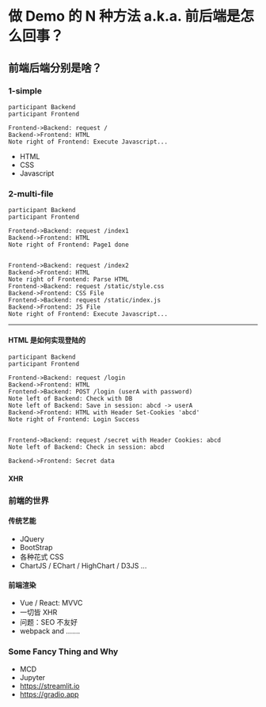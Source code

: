 # 做 Demo 的 N 种方法 a.k.a. 前后端是怎么回事？

## 前端后端分别是啥？

### 1-simple

```sequence
participant Backend
participant Frontend

Frontend->Backend: request /
Backend->Frontend: HTML
Note right of Frontend: Execute Javascript...
```

* HTML
* CSS
* Javascript

### 2-multi-file

```sequence
participant Backend
participant Frontend

Frontend->Backend: request /index1
Backend->Frontend: HTML
Note right of Frontend: Page1 done


Frontend->Backend: request /index2
Backend->Frontend: HTML
Note right of Frontend: Parse HTML
Frontend->Backend: request /static/style.css
Backend->Frontend: CSS File
Frontend->Backend: request /static/index.js
Backend->Frontend: JS File
Note right of Frontend: Execute Javascript...

```

---

#### HTML 是如何实现登陆的
```sequence
participant Backend
participant Frontend

Frontend->Backend: request /login
Backend->Frontend: HTML
Frontend->Backend: POST /login (userA with password)
Note left of Backend: Check with DB
Note left of Backend: Save in session: abcd -> userA
Backend->Frontend: HTML with Header Set-Cookies 'abcd'
Note right of Frontend: Login Success


Frontend->Backend: request /secret with Header Cookies: abcd
Note left of Backend: Check in session: abcd

Backend->Frontend: Secret data
```

#### XHR

### 前端的世界

#### 传统艺能

* JQuery
* BootStrap
* 各种花式 CSS
* ChartJS / EChart / HighChart / D3JS ...

#### 前端渲染

* Vue / React: MVVC
* 一切皆 XHR
* 问题：SEO 不友好
* webpack and .......

### Some Fancy Thing and Why

* MCD
* Jupyter
* https://streamlit.io
* https://gradio.app
